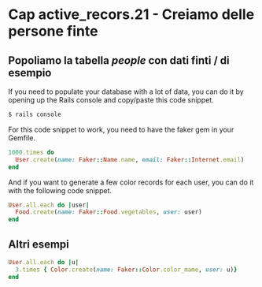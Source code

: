 # <a name="top"></a> Cap active_recors.21 - Creiamo delle persone finte



## Popoliamo la tabella *people* con dati finti / di esempio

If you need to populate your database with a lot of data, you can do it by opening up the Rails console and copy/paste this code snippet.

```bash
$ rails console
```

For this code snippet to work, you need to have the faker gem in your Gemfile.

```ruby
1000.times do
  User.create(name: Faker::Name.name, email: Faker::Internet.email)
end
```

And if you want to generate a few color records for each user, you can do it with the following code snippet.

```ruby
User.all.each do |user|
  Food.create(name: Faker::Food.vegetables, user: user)
end
```


## Altri esempi

```ruby
User.all.each do |u|
  3.times { Color.create(name: Faker::Color.color_mame, user: u)}
end
```
